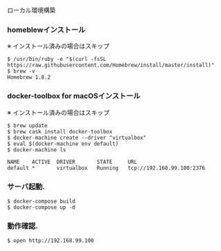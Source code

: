 ローカル環境構築

### homeblewインストール
※ インストール済みの場合はスキップ
```
$ /usr/bin/ruby -e "$(curl -fsSL https://raw.githubusercontent.com/Homebrew/install/master/install)"
$ brew -v
Homebrew 1.8.2
```

### docker-toolbox for macOSインストール
※ インストール済みの場合はスキップ
```
$ brew update
$ brew cask install docker-toolbox
$ docker-machine create --driver "virtualbox"
$ eval $(docker-machine env default)
$ docker-machine ls

NAME    ACTIVE  DRIVER       STATE     URL
default *       virtualbox   Running   tcp://192.168.99.100:2376
```

### サーバ起動.
```
$ docker-compose build
$ docker-compose up -d
```

### 動作確認.
```
$ open http://192.168.99.100
```

